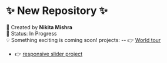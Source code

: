 
# ✨ New Repository ✨

🚀 Created by **Nikita Mishra**  
📌 Status: In Progress  
💡 Something exciting is coming soon!
projects:
 -- 👉 [World tour](https://world1211.netlify.app/)
 - 👉 [ responsive slider project](https://slider1212.netlify.app/)
